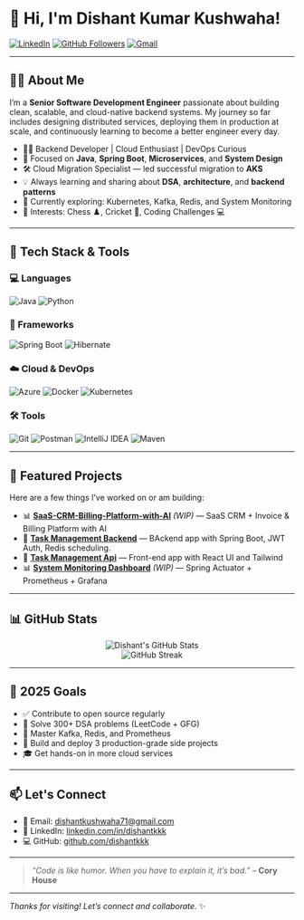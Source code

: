 # 👋 Hi, I'm Dishant Kumar Kushwaha!

[![LinkedIn](https://img.shields.io/badge/LinkedIn-Connect-blue?style=flat-square&logo=linkedin)](https://www.linkedin.com/in/dishantkkk)
[![GitHub Followers](https://img.shields.io/github/followers/dishantkkk?style=social)](https://github.com/dishantkkk)
[![Gmail](https://img.shields.io/badge/Gmail-dishantkushwaha71@gmail.com-red?style=flat-square&logo=gmail)](mailto:dishantkushwaha71@gmail.com)

---

## 🧑‍💻 About Me

I’m a **Senior Software Development Engineer** passionate about building clean, scalable, and cloud-native backend systems. My journey so far includes designing distributed services, deploying them in production at scale, and continuously learning to become a better engineer every day.

- 👨‍💼 Backend Developer | Cloud Enthusiast | DevOps Curious
- 🧠 Focused on **Java**, **Spring Boot**, **Microservices**, and **System Design**
- 🛠️ Cloud Migration Specialist — led successful migration to **AKS**
- 💡 Always learning and sharing about **DSA**, **architecture**, and **backend patterns**
- 🎯 Currently exploring: Kubernetes, Kafka, Redis, and System Monitoring
- 🧩 Interests: Chess ♟️, Cricket 🏏, Coding Challenges 💻

---

## 🔧 Tech Stack & Tools

### 💻 Languages  
![Java](https://img.shields.io/badge/Java-ED8B00?style=for-the-badge&logo=java&logoColor=white)
![Python](https://img.shields.io/badge/Python-3776AB?style=for-the-badge&logo=python&logoColor=white)

### 🧱 Frameworks  
![Spring Boot](https://img.shields.io/badge/Spring_Boot-6DB33F?style=for-the-badge&logo=spring-boot&logoColor=white)
![Hibernate](https://img.shields.io/badge/Hibernate-59666C?style=for-the-badge&logo=hibernate&logoColor=white)

### ☁️ Cloud & DevOps  
![Azure](https://img.shields.io/badge/Azure-0089D6?style=for-the-badge&logo=microsoft-azure&logoColor=white)
![Docker](https://img.shields.io/badge/Docker-2496ED?style=for-the-badge&logo=docker&logoColor=white)
![Kubernetes](https://img.shields.io/badge/Kubernetes-326CE5?style=for-the-badge&logo=kubernetes&logoColor=white)

### 🛠️ Tools  
![Git](https://img.shields.io/badge/Git-F05032?style=for-the-badge&logo=git&logoColor=white)
![Postman](https://img.shields.io/badge/Postman-FF6C37?style=for-the-badge&logo=postman&logoColor=white)
![IntelliJ IDEA](https://img.shields.io/badge/IntelliJ_IDEA-000000?style=for-the-badge&logo=intellijidea&logoColor=white)
![Maven](https://img.shields.io/badge/Maven-C71A36?style=for-the-badge&logo=apachemaven&logoColor=white)

---

## 🚀 Featured Projects

Here are a few things I’ve worked on or am building:

- 📊 **[SaaS-CRM-Billing-Platform-with-AI](https://github.com/orgs/SaaS-CRM-Billing-Platform-with-AI/repositories)** *(WIP)* — SaaS CRM + Invoice & Billing Platform with AI
- 📝 **[Task Management Backend](https://github.com/dishantkkk/task-management-backend)** — BAckend app with Spring Boot, JWT Auth, Redis scheduling.
- 📝 **[Task Management Api](https://github.com/dishantkkk/task-management-api)** — Front-end app with React UI and Tailwind
- 📊 **[System Monitoring Dashboard](#)** *(WIP)* — Spring Actuator + Prometheus + Grafana  

---

## 📊 GitHub Stats

<p align="center">
  <img src="https://github-readme-stats.vercel.app/api?username=dishantkkk&show_icons=true&theme=default&count_private=true&hide=stars" alt="Dishant's GitHub Stats" />
  <br />
  <img src="https://github-readme-streak-stats.herokuapp.com/?user=dishantkkk&theme=default" alt="GitHub Streak" />
</p>

---

## 🎯 2025 Goals

- ✅ Contribute to open source regularly
- 🔁 Solve 300+ DSA problems (LeetCode + GFG)
- 🧠 Master Kafka, Redis, and Prometheus
- 🚀 Build and deploy 3 production-grade side projects
- 🎓 Get hands-on in more cloud services

---

## 📫 Let's Connect

- 📧 Email: [dishantkushwaha71@gmail.com](mailto:dishantkushwaha71@gmail.com)
- 🔗 LinkedIn: [linkedin.com/in/dishantkkk](https://www.linkedin.com/in/dishantkkk)
- 💻 GitHub: [github.com/dishantkkk](https://github.com/dishantkkk)

---

> *“Code is like humor. When you have to explain it, it’s bad.”* – **Cory House**

---

_Thanks for visiting! Let’s connect and collaborate._ ✨
